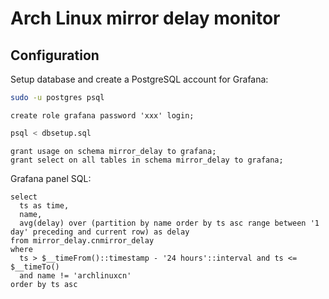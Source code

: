 Arch Linux mirror delay monitor
====

Configuration
----

Setup database and create a PostgreSQL account for Grafana:

```sh
sudo -u postgres psql
```

```pgsql
create role grafana password 'xxx' login;
```

```sh
psql < dbsetup.sql
```

```pgsql
grant usage on schema mirror_delay to grafana;
grant select on all tables in schema mirror_delay to grafana;
```

Grafana panel SQL:

```pgsql
select
  ts as time,
  name,
  avg(delay) over (partition by name order by ts asc range between '1 day' preceding and current row) as delay
from mirror_delay.cnmirror_delay
where
  ts > $__timeFrom()::timestamp - '24 hours'::interval and ts <= $__timeTo()
  and name != 'archlinuxcn'
order by ts asc
```
